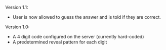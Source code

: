 Version 1.1:
* User is now allowed to guess the answer and is told if they are correct.

Version 1.0:
* A 4 digit code configured on the server (currently hard-coded)
* A predetermined reveal pattern for each digit 